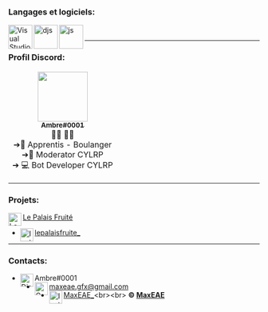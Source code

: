 ### Langages et logiciels:

<img align="left" alt="Visual Studio Code" width="48px" src="https://i.imgur.com/LwSdAlE.png" />
<img align="left" alt="djs" width="48px" src="https://jasonhaxstuff.gallerycdn.vsassets.io/extensions/jasonhaxstuff/discord-js-tools/0.0.3/1530824658924/Microsoft.VisualStudio.Services.Icons.Default" />
<img align="left" alt="js" width="48px" src="https://i.imgur.com/3u1wzwE.png" />
<br/>

---
### Profil Discord:
<table>
 <thead>
     	<td align="center"><a href="https://github.com/MaxEAE"><img src="https://cdn.discordapp.com/avatars/420677579645779978/c8739371df862653b28fb9299f718953.png?size=4096" width="100px;" alt=""/><br/><sub><b>Ambre#0001</b></sub></a><br><a>🏳️‍⚧️  🏳️‍🌈 
<br>➔🍞 Apprentis - Boulanger<br>➔🔨 Moderator CYLRP<br>➔ 💻 Bot Developer CYLRP</a><br /></td>
  </thead>
</table>

---
### Projets:

<img align="left" alt="LePalaisFruité" width="26px" src="https://lepalaisfruite.fr/images/favicon1.png" /> [Le Palais Fruité](https://lepalaisfruite.fr)
 -  <img align="left" alt="Instagram" width="26px" src="https://img.icons8.com/color/48/000000/instagram-new--v1.png" /> [lepalaisfruite_](https://instagram.fr/lepalaisfruite_)

---
### Contacts:
-  <img align="left" alt="Discord" width="26px" src="https://img.icons8.com/color/48/000000/discord-new-logo.png" /> Ambre#0001
-  <img align="left" alt="Gmail" width="26px" src="https://img.icons8.com/color/48/000000/gmail-login.png" /> maxeae.gfx@gmail.com
-  <img align="left" alt="Instagram" width="26px" src="https://img.icons8.com/color/48/000000/instagram-new--v1.png" /> [MaxEAE_](https://instagram.fr/maxeae_)<br><br>
**© [MaxEAE](https://github.com/maxeae)**
